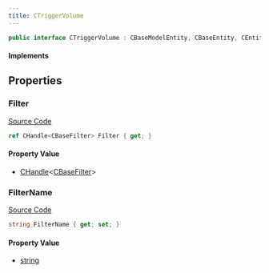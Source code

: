 ```yaml
---
title: CTriggerVolume
---
```


```csharp
public interface CTriggerVolume : CBaseModelEntity, CBaseEntity, CEntityInstance, ISchemaClass<CEntityInstance>, ISchemaClass<CBaseEntity>, ISchemaClass<CBaseModelEntity>, ISchemaClass<CTriggerVolume>, ISchemaField, ISchemaClass, INativeHandle
```

#### Implements

## Properties

### Filter

[Source Code](https://github.com/swiftly-solution/swiftlys2/blob/beta/managed/src/SwiftlyS2.Generated/Schemas/Interfaces/CTriggerVolume.cs#L18)

```csharp
ref CHandle<CBaseFilter> Filter { get; }
```

#### Property Value

- [CHandle](/docs/api/shared/natives/chandle-1)<[CBaseFilter](/docs/api/shared/schemadefinitions/cbasefilter)>

### FilterName

[Source Code](https://github.com/swiftly-solution/swiftlys2/blob/beta/managed/src/SwiftlyS2.Generated/Schemas/Interfaces/CTriggerVolume.cs#L16)

```csharp
string FilterName { get; set; }
```

#### Property Value

- [string](https://learn.microsoft.com/dotnet/api/system.string)

